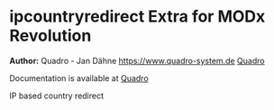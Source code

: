 ipcountryredirect Extra for MODx Revolution
=======================================


**Author:** Quadro - Jan Dähne <https://www.quadro-system.de> [Quadro](https://www.quadro-system.de)

Documentation is available at [Quadro](https://www.quadro-system.de/modx-extras/ip-country-redirect/)

IP based country redirect
